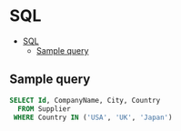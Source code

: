 # SQL

<!--ts-->
* [SQL](sql.md#sql)
   * [Sample query](sql.md#sample-query)

<!-- Added by: runner, at: Mon Jun 14 08:33:10 UTC 2021 -->

<!--te-->

## Sample query

```sql
SELECT Id, CompanyName, City, Country
  FROM Supplier
 WHERE Country IN ('USA', 'UK', 'Japan')
```

